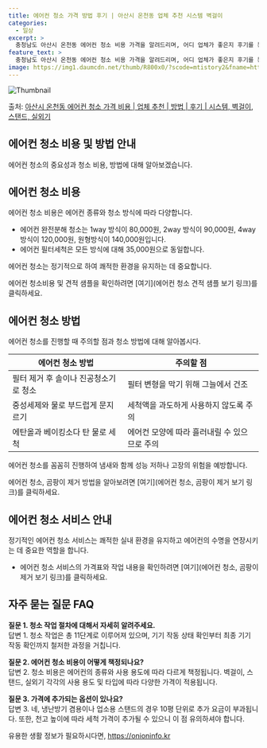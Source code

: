 ```yaml
---
title: 에어컨 청소 가격 방법 후기 | 아산시 온천동 업체 추천 시스템 벽걸이
categories:
  - 일상
excerpt: >
  충청남도 아산시 온천동 에어컨 청소 비용 가격을 알려드리며, 어디 업체가 좋은지 후기를 통해 알아보겠습니다. 현재 글에서는 시스템, 벽걸이, 스탠드, 실외기 각각에 대해 청소 비용이 나와 있으니 참고하시면 되겠습니다. 에어컨 분해 청소 방법 보기 👈 클릭셀프 에어컨 청소 방법 보기👈 클릭아산시 온천동 에어컨 청소 비용시스템에어컨 방식클리닝방식금액1way 방식에어컨 완전분해80,000원1way 방식에어컨 필터세척35,000원2way 방식에어컨 완전분해90,000원2way 방식에어컨 필터세척35,000원4way 방식에어컨 완전분해120,000원4way 방식에어컨 필터세척35,000원원형방식에어컨 완전분해140,000원원형방식에어컨 필터세척35,000원에어컨 청소 견적 샘플 보기 👈 클릭에어컨 냄새의 원인은 ..
feature_text: >
  충청남도 아산시 온천동 에어컨 청소 비용 가격을 알려드리며, 어디 업체가 좋은지 후기를 통해 알아보겠습니다. 현재 글에서는 시스템, 벽걸이, 스탠드, 실외기 각각에 대해 청소 비용이 나와 있으니 참고하시면 되겠습니다. 에어컨 분해 청소 방법 보기 👈 클릭셀프 에어컨 청소 방법 보기👈 클릭아산시 온천동 에어컨 청소 비용시스템에어컨 방식클리닝방식금액1way 방식에어컨 완전분해80,000원1way 방식에어컨 필터세척35,000원2way 방식에어컨 완전분해90,000원2way 방식에어컨 필터세척35,000원4way 방식에어컨 완전분해120,000원4way 방식에어컨 필터세척35,000원원형방식에어컨 완전분해140,000원원형방식에어컨 필터세척35,000원에어컨 청소 견적 샘플 보기 👈 클릭에어컨 냄새의 원인은 ..
image: https://img1.daumcdn.net/thumb/R800x0/?scode=mtistory2&fname=https%3A%2F%2Fblog.kakaocdn.net%2Fdn%2FdlF1Pz%2FbtsHxi5H1Iv%2FruNOhzJmVKQQc0K8UAVK4K%2Fimg.webp
---
```


![Thumbnail](https://img1.daumcdn.net/thumb/R800x0/?scode=mtistory2&fname=https%3A%2F%2Fblog.kakaocdn.net%2Fdn%2FdlF1Pz%2FbtsHxi5H1Iv%2FruNOhzJmVKQQc0K8UAVK4K%2Fimg.webp)

<p>출처: <a href="https://onioninfo.kr/entry/%EC%95%84%EC%82%B0%EC%8B%9C-%EC%98%A8%EC%B2%9C%EB%8F%99-%EC%97%90%EC%96%B4%EC%BB%A8-%EC%B2%AD%EC%86%8C-%EA%B0%80%EA%B2%A9-%EB%B9%84%EC%9A%A9-%EC%97%85%EC%B2%B4-%EC%B6%94%EC%B2%9C-%EB%B0%A9%EB%B2%95-%ED%9B%84%EA%B8%B0-%EC%8B%9C%EC%8A%A4%ED%85%9C-%EB%B2%BD%EA%B1%B8%EC%9D%B4-%EC%8A%A4%ED%83%A0%EB%93%9C-%EC%8B%A4%EC%99%B8%EA%B8%B0" rel="dofollow">아산시 온천동 에어컨 청소 가격 비용 | 업체 추천 | 방법 | 후기 | 시스템, 벽걸이, 스탠드, 실외기</a> </p>

## 에어컨 청소 비용 및 방법 안내

에어컨 청소의 중요성과 청소 비용, 방법에 대해 알아보겠습니다.

## 에어컨 청소 비용

에어컨 청소 비용은 에어컨 종류와 청소 방식에 따라 다양합니다.

  * 에어컨 완전분해 청소는 1way 방식이 80,000원, 2way 방식이 90,000원, 4way 방식이 120,000원, 원형방식이 140,000원입니다.
  * 에어컨 필터세척은 모든 방식에 대해 35,000원으로 동일합니다.

에어컨 청소는 정기적으로 하여 쾌적한 환경을 유지하는 데 중요합니다.

에어컨 청소비용 및 견적 샘플을 확인하려면 [여기](에어컨 청소 견적 샘플 보기 링크)를 클릭하세요.

## 에어컨 청소 방법

에어컨 청소를 진행할 때 주의할 점과 청소 방법에 대해 알아봅시다.

**에어컨 청소 방법** | **주의할 점**  
---|---  
필터 제거 후 솔이나 진공청소기로 청소 | 필터 변형을 막기 위해 그늘에서 건조  
중성세제와 물로 부드럽게 문지르기 | 세척액을 과도하게 사용하지 않도록 주의  
에탄올과 베이킹소다 탄 물로 세척 | 에어컨 모양에 따라 흘러내릴 수 있으므로 주의  
  
에어컨 청소를 꼼꼼히 진행하여 냄새와 함께 성능 저하나 고장의 위험을 예방합니다.

에어컨 청소, 곰팡이 제거 방법을 알아보려면 [여기](에어컨 청소, 곰팡이 제거 보기 링크)를 클릭하세요.

## 에어컨 청소 서비스 안내

정기적인 에어컨 청소 서비스는 쾌적한 실내 환경을 유지하고 에어컨의 수명을 연장시키는 데 중요한 역할을 합니다.

  * 에어컨 청소 서비스의 가격표와 작업 내용을 확인하려면 [여기](에어컨 청소, 곰팡이 제거 보기 링크)를 클릭하세요.

## 자주 묻는 질문 FAQ

**질문 1. 청소 작업 절차에 대해서 자세히 알려주세요.**  
답변 1. 청소 작업은 총 11단계로 이루어져 있으며, 기기 작동 상태 확인부터 최종 기기 작동 확인까지 철저한 과정을 거칩니다.

**질문 2. 에어컨 청소 비용이 어떻게 책정되나요?**  
답변 2. 청소 비용은 에어컨의 종류와 사용 용도에 따라 다르게 책정됩니다. 벽걸이, 스탠드, 실외기 각각의 사용 용도 및 타입에 따라
다양한 가격이 적용됩니다.

**질문 3. 가격에 추가되는 옵션이 있나요?**  
답변 3. 네, 냉난방기 겸용이나 업소용 스탠드의 경우 10평 단위로 추가 요금이 부과됩니다. 또한, 천고 높이에 따라 세척 가격이 추가될
수 있으니 이 점 유의하셔야 합니다.



 

유용한 생활 정보가 필요하시다면, <a href="https://onioninfo.kr" rel="dofollow">https://onioninfo.kr</a>


